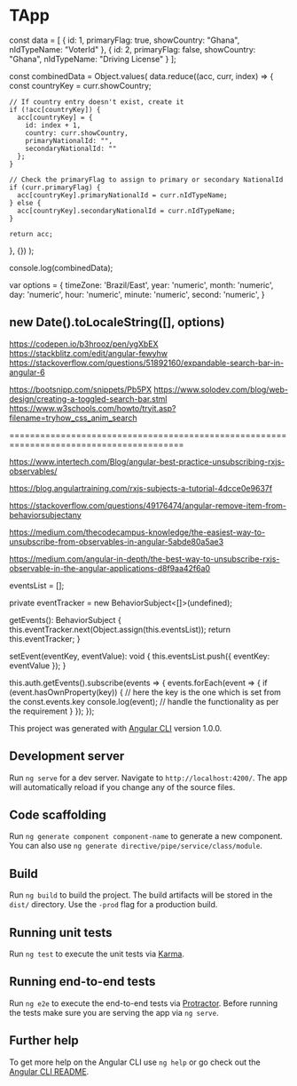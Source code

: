 # TApp


const data = [
  {
    id: 1,
    primaryFlag: true,
    showCountry: "Ghana",
    nIdTypeName: "VoterId"
  },
  {
    id: 2,
    primaryFlag: false,
    showCountry: "Ghana",
    nIdTypeName: "Driving License"
  }
];

const combinedData = Object.values(
  data.reduce((acc, curr, index) => {
    const countryKey = curr.showCountry;

    // If country entry doesn't exist, create it
    if (!acc[countryKey]) {
      acc[countryKey] = {
        id: index + 1,
        country: curr.showCountry,
        primaryNationalId: "",
        secondaryNationalId: ""
      };
    }

    // Check the primaryFlag to assign to primary or secondary NationalId
    if (curr.primaryFlag) {
      acc[countryKey].primaryNationalId = curr.nIdTypeName;
    } else {
      acc[countryKey].secondaryNationalId = curr.nIdTypeName;
    }

    return acc;
  }, {})
);

console.log(combinedData);


var options = {
    timeZone: 'Brazil/East',
    year: 'numeric', month: 'numeric', day: 'numeric',
    hour: 'numeric', minute: 'numeric', second: 'numeric',
} 

new Date().toLocaleString([], options)
------------------------------------------------

https://codepen.io/b3hrooz/pen/ygXbEX			
https://stackblitz.com/edit/angular-fewyhw
https://stackoverflow.com/questions/51892160/expandable-search-bar-in-angular-6

https://bootsnipp.com/snippets/Pb5PX
https://www.solodev.com/blog/web-design/creating-a-toggled-search-bar.stml
https://www.w3schools.com/howto/tryit.asp?filename=tryhow_css_anim_search

========================================================================================

https://www.intertech.com/Blog/angular-best-practice-unsubscribing-rxjs-observables/

https://blog.angulartraining.com/rxjs-subjects-a-tutorial-4dcce0e9637f

https://stackoverflow.com/questions/49176474/angular-remove-item-from-behaviorsubjectany

https://medium.com/thecodecampus-knowledge/the-easiest-way-to-unsubscribe-from-observables-in-angular-5abde80a5ae3

https://medium.com/angular-in-depth/the-best-way-to-unsubscribe-rxjs-observable-in-the-angular-applications-d8f9aa42f6a0



eventsList = [];

private eventTracker = new BehaviorSubject<[]>(undefined);

getEvents(): BehaviorSubject<any> {
    this.eventTracker.next(Object.assign(this.eventsList));
    return this.eventTracker;
  }

  setEvent(eventKey, eventValue): void {
    this.eventsList.push({ eventKey: eventValue });
  }



this.auth.getEvents().subscribe(events => {
      events.forEach(event => {
        if (event.hasOwnProperty(key)) { // here the key is the one which is set from the const.events.key
          console.log(event);
           // handle the functionality as per the requirement
        }
      });
    });

This project was generated with [Angular CLI](https://github.com/angular/angular-cli) version 1.0.0.

## Development server

Run `ng serve` for a dev server. Navigate to `http://localhost:4200/`. The app will automatically reload if you change any of the source files.

## Code scaffolding

Run `ng generate component component-name` to generate a new component. You can also use `ng generate directive/pipe/service/class/module`.

## Build

Run `ng build` to build the project. The build artifacts will be stored in the `dist/` directory. Use the `-prod` flag for a production build.

## Running unit tests

Run `ng test` to execute the unit tests via [Karma](https://karma-runner.github.io).

## Running end-to-end tests

Run `ng e2e` to execute the end-to-end tests via [Protractor](http://www.protractortest.org/).
Before running the tests make sure you are serving the app via `ng serve`.

## Further help

To get more help on the Angular CLI use `ng help` or go check out the [Angular CLI README](https://github.com/angular/angular-cli/blob/master/README.md).
